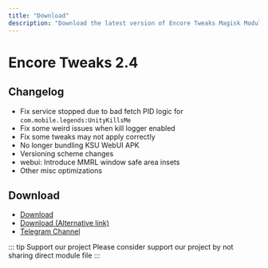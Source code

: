 ```yaml
---
title: "Download"
description: "Download the latest version of Encore Tweaks Magisk Module here"
---
```


# Encore Tweaks 2.4

## Changelog
- Fix service stopped due to bad fetch PID logic for `com.mobile.legends:UnityKillsMe`
- Fix some weird issues when kill logger enabled
- Fix some tweaks may not apply correctly
- No longer bundling KSU WebUI APK
- Versioning scheme changes
- webui: Introduce MMRL window safe area insets
- Other misc optimizations

## Download
- [Download](https://shrinkme.ink/siAtnS)
- [Download (Alternative link)](https://sfl.gl/DS5co)
- [Telegram Channel](https://rem01schannel.t.me)

::: tip Support our project
Please consider support our project by not sharing direct module file
:::
